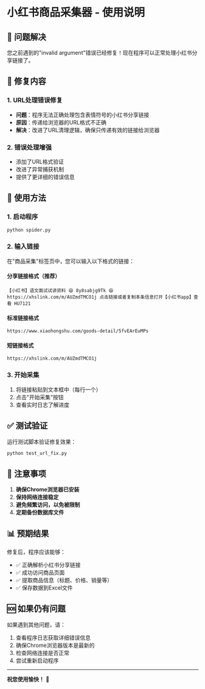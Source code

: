 # 小红书商品采集器 - 使用说明

## 🎯 问题解决

您之前遇到的"invalid argument"错误已经修复！现在程序可以正常处理小红书分享链接了。

## 🔧 修复内容

### 1. URL处理错误修复
- **问题**：程序无法正确处理包含表情符号的小红书分享链接
- **原因**：传递给浏览器的URL格式不正确
- **解决**：改进了URL清理逻辑，确保只传递有效的链接给浏览器

### 2. 错误处理增强
- 添加了URL格式验证
- 改进了异常捕获机制
- 提供了更详细的错误信息

## 📝 使用方法

### 1. 启动程序
```bash
python spider.py
```

### 2. 输入链接
在"商品采集"标签页中，您可以输入以下格式的链接：

#### 分享链接格式（推荐）
```
【小红书】语文面试试讲资料 😆 8y8sabjg9Tk 😆 https://xhslink.com/m/AUZmdTMCO1j 点击链接或者复制本条信息打开【小红书app】查看 HU7121
```

#### 标准链接格式
```
https://www.xiaohongshu.com/goods-detail/5fvEArEuMPs
```

#### 短链接格式
```
https://xhslink.com/m/AUZmdTMCO1j
```

### 3. 开始采集
1. 将链接粘贴到文本框中（每行一个）
2. 点击"开始采集"按钮
3. 查看实时日志了解进度

## ✅ 测试验证

运行测试脚本验证修复效果：
```bash
python test_url_fix.py
```

## 🚨 注意事项

1. **确保Chrome浏览器已安装**
2. **保持网络连接稳定**
3. **避免频繁访问，以免被限制**
4. **定期备份数据库文件**

## 📊 预期结果

修复后，程序应该能够：
- ✅ 正确解析小红书分享链接
- ✅ 成功访问商品页面
- ✅ 提取商品信息（标题、价格、销量等）
- ✅ 保存数据到Excel文件

## 🆘 如果仍有问题

如果遇到其他问题，请：
1. 查看程序日志获取详细错误信息
2. 确保Chrome浏览器版本是最新的
3. 检查网络连接是否正常
4. 尝试重新启动程序

---

**祝您使用愉快！** 🎉
